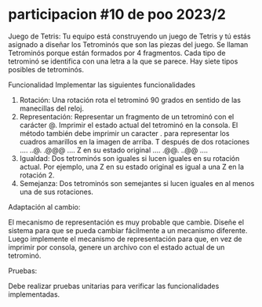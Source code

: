 # participacion #10 de poo 2023/2
Juego de Tetris:
Tu equipo está construyendo un juego de Tetris y tú estás asignado a diseñar los Tetrominós que
son las piezas del juego. Se llaman Tetrominós porque están formados por 4 fragmentos.
Cada tipo de tetrominó se identifica con una letra a la que se parece. Hay siete tipos posibles de
tetrominós.

Funcionalidad
Implementar las siguientes funcionalidades
1. Rotación: Una rotación rota el tetrominó 90 grados en sentido de las manecillas del reloj.
2. Representación: Representar un fragmento de un tetrominó con el carácter @. Imprimir el
estado actual del tetrominó en la consola. El método también debe imprimir un caracter . para
representar los cuadros amarillos en la imagen de arriba.
T después de dos rotaciones
....
..@.
.@@@
....
Z en su estado original
....
.@@.
..@@
....
3. Igualdad: Dos tetrominós son iguales si lucen iguales en su rotación actual. Por ejemplo, una Z
en su estado original es igual a una Z en la rotación 2.
4. Semejanza: Dos tetrominós son semejantes si lucen iguales en al menos una de sus rotaciones.

Adaptación al cambio:

El mecanismo de representación es muy probable que cambie. Diseñe el sistema para que se
pueda cambiar fácilmente a un mecanismo diferente.
Luego implemente el mecanismo de representación para que, en vez de imprimir por consola,
genere un archivo con el estado actual de un tetrominó.

Pruebas:

Debe realizar pruebas unitarias para verificar las funcionalidades implementadas.
